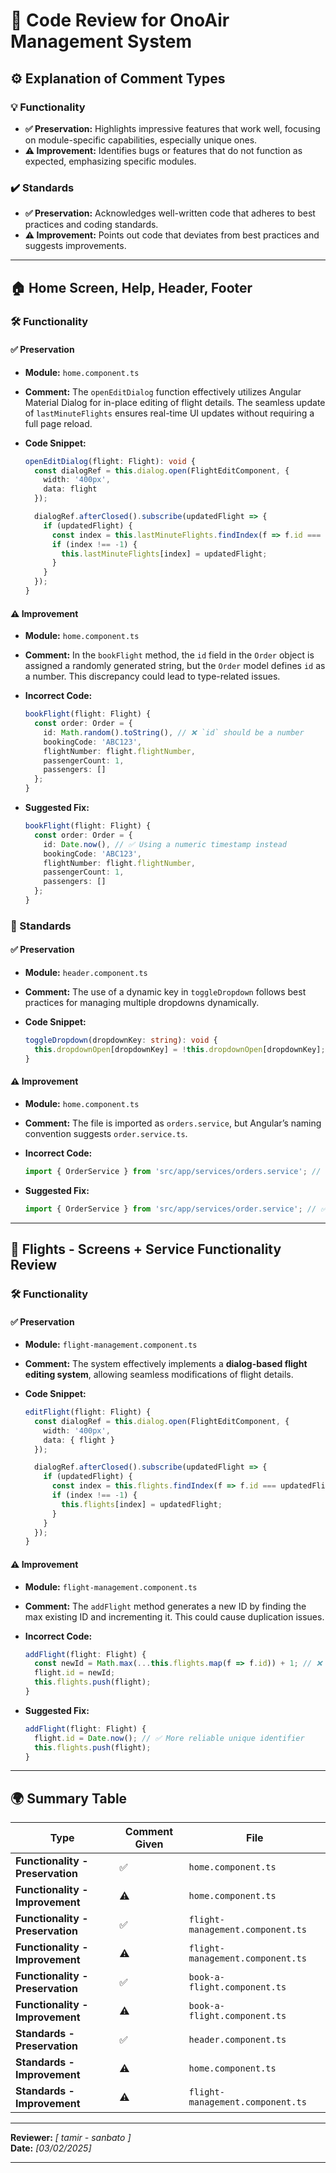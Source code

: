 # 🚀 Code Review for OnoAir Management System

## ⚙️ Explanation of Comment Types

### 💡 Functionality
- **✅ Preservation:** Highlights impressive features that work well, focusing on module-specific capabilities, especially unique ones.
- **⚠️ Improvement:** Identifies bugs or features that do not function as expected, emphasizing specific modules.

### ✔️ Standards
- **✅ Preservation:** Acknowledges well-written code that adheres to best practices and coding standards.
- **⚠️ Improvement:** Points out code that deviates from best practices and suggests improvements.

---

## 🏠 Home Screen, Help, Header, Footer

### 🛠️ Functionality

#### **✅ Preservation**
- **Module:** `home.component.ts`
- **Comment:** The `openEditDialog` function effectively utilizes Angular Material Dialog for in-place editing of flight details. The seamless update of `lastMinuteFlights` ensures real-time UI updates without requiring a full page reload.

- **Code Snippet:**
  ```typescript
  openEditDialog(flight: Flight): void {
    const dialogRef = this.dialog.open(FlightEditComponent, {
      width: '400px',
      data: flight
    });

    dialogRef.afterClosed().subscribe(updatedFlight => {
      if (updatedFlight) {
        const index = this.lastMinuteFlights.findIndex(f => f.id === updatedFlight.id);
        if (index !== -1) {
          this.lastMinuteFlights[index] = updatedFlight;
        }
      }
    });
  }
  ```

#### **⚠️ Improvement**
- **Module:** `home.component.ts`
- **Comment:** In the `bookFlight` method, the `id` field in the `Order` object is assigned a randomly generated string, but the `Order` model defines `id` as a number. This discrepancy could lead to type-related issues.

- **Incorrect Code:**
  ```typescript
  bookFlight(flight: Flight) {
    const order: Order = {
      id: Math.random().toString(), // ❌ `id` should be a number
      bookingCode: 'ABC123',
      flightNumber: flight.flightNumber,
      passengerCount: 1,
      passengers: []
    };
  }
  ```

- **Suggested Fix:**
  ```typescript
  bookFlight(flight: Flight) {
    const order: Order = {
      id: Date.now(), // ✅ Using a numeric timestamp instead
      bookingCode: 'ABC123',
      flightNumber: flight.flightNumber,
      passengerCount: 1,
      passengers: []
    };
  }
  ```

### 🧠 Standards

#### **✅ Preservation**
- **Module:** `header.component.ts`
- **Comment:** The use of a dynamic key in `toggleDropdown` follows best practices for managing multiple dropdowns dynamically.

- **Code Snippet:**
  ```typescript
  toggleDropdown(dropdownKey: string): void {
    this.dropdownOpen[dropdownKey] = !this.dropdownOpen[dropdownKey];
  }
  ```

#### **⚠️ Improvement**
- **Module:** `home.component.ts`
- **Comment:** The file is imported as `orders.service`, but Angular’s naming convention suggests `order.service.ts`.

- **Incorrect Code:**
  ```typescript
  import { OrderService } from 'src/app/services/orders.service'; // ❌ Incorrect naming convention
  ```

- **Suggested Fix:**
  ```typescript
  import { OrderService } from 'src/app/services/order.service'; // ✅ Correct naming convention
  ```

---

## 🛫 Flights - Screens + Service Functionality Review

### 🛠️ Functionality

#### **✅ Preservation**
- **Module:** `flight-management.component.ts`
- **Comment:** The system effectively implements a **dialog-based flight editing system**, allowing seamless modifications of flight details.

- **Code Snippet:**
  ```typescript
  editFlight(flight: Flight) {
    const dialogRef = this.dialog.open(FlightEditComponent, {
      width: '400px',
      data: { flight }
    });

    dialogRef.afterClosed().subscribe(updatedFlight => {
      if (updatedFlight) {
        const index = this.flights.findIndex(f => f.id === updatedFlight.id);
        if (index !== -1) {
          this.flights[index] = updatedFlight;
        }
      }
    });
  }
  ```

#### **⚠️ Improvement**
- **Module:** `flight-management.component.ts`
- **Comment:** The `addFlight` method generates a new ID by finding the max existing ID and incrementing it. This could cause duplication issues.

- **Incorrect Code:**
  ```typescript
  addFlight(flight: Flight) {
    const newId = Math.max(...this.flights.map(f => f.id)) + 1; // ❌ Risk of duplicate ID
    flight.id = newId;
    this.flights.push(flight);
  }
  ```

- **Suggested Fix:**
  ```typescript
  addFlight(flight: Flight) {
    flight.id = Date.now(); // ✅ More reliable unique identifier
    this.flights.push(flight);
  }
  ```

---

## **🌍 Summary Table**
| Type            | Comment Given | File                      |
|----------------|--------------|----------------------------|
| **Functionality - Preservation** | ✅ | `home.component.ts` |
| **Functionality - Improvement** | ⚠️ | `home.component.ts` |
| **Functionality - Preservation** | ✅ | `flight-management.component.ts` |
| **Functionality - Improvement** | ⚠️ | `flight-management.component.ts` |
| **Functionality - Preservation** | ✅ | `book-a-flight.component.ts` |
| **Functionality - Improvement** | ⚠️ | `book-a-flight.component.ts` |
| **Standards - Preservation** | ✅ | `header.component.ts` |
| **Standards - Improvement** | ⚠️ | `home.component.ts` |
| **Standards - Improvement** | ⚠️ | `flight-management.component.ts` |

---

**Reviewer:** *[ tamir - sanbato     ]*  
**Date:** *[03/02/2025]*  

---


